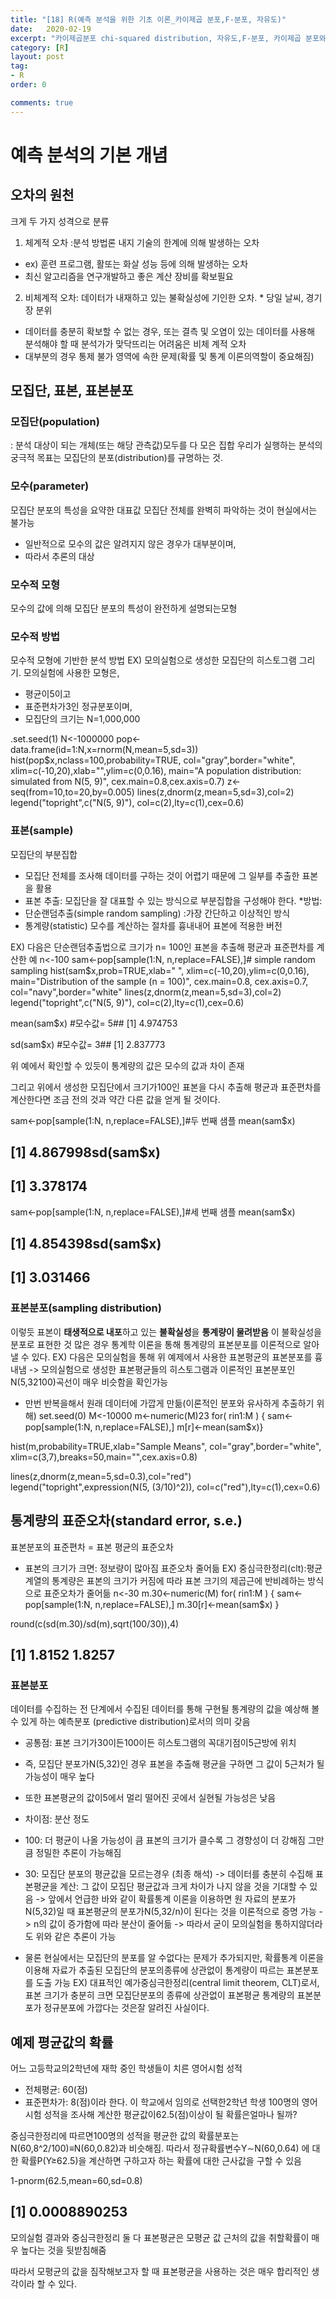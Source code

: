 ```yaml
---
title: "[18] R(예측 분석을 위한 기초 이론_카이제곱 분포,F-분포, 자유도)"
date:   2020-02-19
excerpt: "카이제곱분포 chi-squared distribution, 자유도,F-분포, 카이제곱 분포와 F-분포의 차이점"
category: [R]
layout: post
tag:
- R
order: 0

comments: true
---
```



# 예측 분석의 기본 개념
## 오차의 원천
크게 두 가지 성격으로 분류
1) 체계적 오차 :분석 방법론 내지 기술의 한계에 의해 발생하는 오차
* ex) 훈련 프로그램, 활또는 화살 성능 등에 의해 발생하는 오차
* 최신 알고리즘을 연구개발하고 좋은 계산 장비를 확보필요
2) 비체계적 오차: 데이터가 내재하고 있는 불확실성에 기인한 오차. * 당일 날씨, 경기장 분위
* 데이터를 충분히 확보할 수 없는 경우, 또는 결측 및 오염이 있는 
데이터를 사용해 분석해야 할 때 분석가가 맞닥뜨리는 어려움은 비체
계적 오차
*  대부분의 경우 통제 불가 영역에 속한 문제(확률 및 통계 이론의역할이 중요해짐)

## 모집단, 표본, 표본분포
### 모집단(population)
: 분석 대상이 되는 개체(또는 해당 관측값)모두를 다 모은 집합
우리가 실행하는 분석의 궁극적 목표는 모집단의 분포(distribution)를 규명하는 것. 
### 모수(parameter)
모집단 분포의 특성을 요약한 대표값
모집단 전체를 완벽히 파악하는 것이 현실에서는 불가능
* 일반적으로 모수의 값은 알려지지 않은 경우가 대부분이며, 
* 따라서 추론의 대상
### 모수적 모형
모수의 값에 의해 모집단 분포의 특성이 완전하게 설명되는모형
### 모수적 방법
 모수적 모형에 기반한 분석 방법
EX)
모의실험으로 생성한 모집단의 히스토그램 그리기. 
모의실험에 사용한 모형은,
* 평균이5이고 
* 표준편차가3인 정규분포이며,
* 모집단의 크기는 N=1,000,000




.set.seed(1)
N<-1000000
pop<-data.frame(id=1:N,x=rnorm(N,mean=5,sd=3))
hist(pop$x,nclass=100,probability=TRUE,
col="gray",border="white",
xlim=c(-10,20),xlab="",ylim=c(0,0.16),
main="A population distribution: simulated from N(5, 9)",
cex.main=0.8,cex.axis=0.7)
z<-seq(from=10,to=20,by=0.005)
lines(z,dnorm(z,mean=5,sd=3),col=2)
legend("topright",c("N(5, 9)"),
col=c(2),lty=c(1),cex=0.6)

 

### 표본(sample)
모집단의 부분집합 
* 모집단 전체를 조사해 데이터를 구하는 것이 어렵기 때문에 그 일부를 추출한 표본을 활용
* 표본 추출: 모집단을 잘 대표할 수 있는 방식으로 부분집합을 구성해야 한다.
*방법: 
* 단순랜덤추출(simple random sampling)
:가장 간단하고 이상적인 방식
* 통계량(statistic)
모수를 계산하는 절차를 흉내내어 표본에 적용한 버전

EX)
다음은 단순랜덤추출법으로 크기가 n= 100인 표본을 추출해 평균과 표준편차를 계산한 예
n<-100
sam<-pop[sample(1:N, n,replace=FALSE),]# simple random sampling
hist(sam$x,prob=TRUE,xlab=" ",
xlim=c(-10,20),ylim=c(0,0.16),
main="Distribution of the sample (n = 100)",
cex.main=0.8,
cex.axis=0.7,
col="navy",border="white"
lines(z,dnorm(z,mean=5,sd=3),col=2) 
legend("topright",c("N(5, 9)"),
col=c(2),lty=c(1),cex=0.6)

 



mean(sam$x)
#모수값= 5## 
[1] 4.974753

sd(sam$x)
#모수값= 3## [1] 2.837773

위 예에서 확인할 수 있듯이 통계량의 값은 모수의 값과 차이 존재

그리고 위에서 생성한 모집단에서 크기가100인 표본을 다시 추출해 평균과 표준편차를 계산한다면 조금 전의 것과 약간 다른 값을 얻게 될 것이다.

sam<-pop[sample(1:N, n,replace=FALSE),]#두 번째 샘플
mean(sam$x)
## [1] 4.867998sd(sam$x)
## [1] 3.378174

sam<-pop[sample(1:N, n,replace=FALSE),]#세 번째 샘플
mean(sam$x)
## [1] 4.854398sd(sam$x)
## [1] 3.031466

### 표본분포(sampling distribution)
이렇듯 표본이 **태생적으로 내포**하고 있는 **불확실성**을 **통계량이 물려받음** 
이 불확실성을 분포로 표현한 것
많은 경우 통계학 이론을 통해 통계량의 표본분포를 이론적으로 알아낼 수 있다.
EX)
다음은 모의실험을 통해 위 예제에서 사용한 표본평균의 표본분포를 흉내냄
->  모의실험으로 생성한 표본평균들의 히스토그램과 이론적인 표본분포인N(5,32100)곡선이 매우 비슷함을 확인가능
* 만번 반복을해서 원래 데이터에 가깝게 만듦(이론적인 분포와 유사하게 추출하기 위해)
set.seed(0)
M<-10000
m<-numeric(M)23
for( rin1:M ) {
sam<-pop[sample(1:N, n,replace=FALSE),]
m[r]<-mean(sam$x)}

hist(m,probability=TRUE,xlab="Sample Means",
col="gray",border="white",
xlim=c(3,7),breaks=50,main="",cex.axis=0.8)

lines(z,dnorm(z,mean=5,sd=0.3),col="red")
legend("topright",expression(N(5, (3/10)^2)),
col=c("red"),lty=c(1),cex=0.6)

 
## 통계량의 표준오차(standard error, s.e.)
표본분포의 표준편차
= 표본 평균의 표준오차
* 표본의 크기가 크면: 정보량이 많아짐
 표준오차 줄어듦
EX) 중심극한정리(clt):평균 계열의 통계량은 표본의 크기가 커짐에 따라 표본 크기의 제곱근에 반비례하는 방식으로 표준오차가 줄어듦
n<-30
m.30<-numeric(M)
for( rin1:M ) {
sam<-pop[sample(1:N, n,replace=FALSE),]
m.30[r]<-mean(sam$x)
}

round(c(sd(m.30)/sd(m),sqrt(100/30)),4)
## [1] 1.8152 1.8257


### 표본분포
 데이터를 수집하는 전 단계에서 수집된 데이터를 통해 구현될 통계량의 값을 예상해 볼 수 있게 하는 예측분포 
(predictive distribution)로서의 의미 갖음 
* 공통점: 표본 크기가30이든100이든 히스토그램의 꼭대기점이5근방에 위치
* 즉, 모집단 분포가N(5,32)인 경우 표본을 추출해 평균을 구하면 그 값이 5근처가 될 가능성이 매우 높다
* 또한 표본평균의 값이5에서 멀리 떨어진 곳에서 실현될 가능성은 낮음

* 차이점: 분산 정도
* 100: 더 평균이 나올 가능성이 큼
표본의 크기가 클수록 그 경향성이 더 강해짐
그만큼 정밀한 추론이 가능해짐
* 30: 모집단 분포의 평균값을 모르는경우 
(최종 해석)
-> 데이터를 충분히 수집해 표본평균을 계산:
 그 값이 모집단 평균값과 크게 차이가 나지 않을 것을 기대할 수 있음
->  앞에서 언급한 바와 같이 확률통계 이론을 이용하면 원 자료의 분포가N(5,32)일 때 표본평균의 분포가N(5,32/n)이 된다는 것을 이론적으로 증명 가능
-> n의 값이 증가함에 따라 분산이 줄어듦
->  따라서 굳이 모의실험을 통하지않더라도 위와 같은 추론이 가능
+ 물론 현실에서는 모집단의 분포를 알 수없다는 문제가 추가되지만, 확률통계 이론을 이용해 자료가 추출된 모집단의 분포의종류에 상관없이 통계량이 따르는 표본분포를 도출 가능
EX) 대표적인 예가중심극한정리(central limit theorem, CLT)로서, 표본 크기가 충분히 크면 모집단분포의 종류에 상관없이 표본평균 통계량의 표본분포가 정규분포에 가깝다는 것은잘 알려진 사실이다.



## 예제 평균값의 확률
어느 고등학교의2학년에 재학 중인 학생들이 치른 영어시험 성적
* 전체평균: 60(점)
* 표준편차가: 8(점)이라 한다. 
이 학교에서 임의로 선택한2학년 학생 100명의 영어시험 성적을 조사해 계산한 평균값이62.5(점)이상이 될 확률은얼마나 될까? 

중심극한정리에 따르면100명의 성적을 평균한 값의 확률분포는N(60,8^2/100)≡N(60,0.82)과 비슷해짐.
따라서 정규확률변수Y∼N(60,0.64) 에 대한 확률P(Y≥62.5)을 계산하면 구하고자 하는 확률에 대한 근사값을 구할 수 있음

1-pnorm(62.5,mean=60,sd=0.8)
## [1] 0.0008890253

모의실험 결과와 중심극한정리 둘 다 표본평균은 모평균 값 근처의 값을 취할확률이 매우 높다는 것을 뒷받침해줌

따라서 모평균의 값을 짐작해보고자 할 때 표본평균을 사용하는 것은 매우 합리적인 생각이라 할 수 있다.

